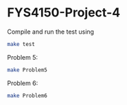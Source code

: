 # FYS4150-Project-4

Compile and run the test using
```bash
make test
```

Problem 5:
```bash
make Problem5
```

Problem 6:
```bash
make Problem6
```
